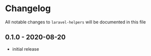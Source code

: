 # Changelog

All notable changes to `laravel-helpers` will be documented in this file

## 0.1.0 - 2020-08-20
- initial release
